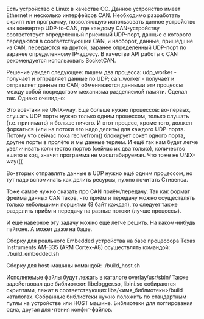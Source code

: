 Есть устройство с Linux в качестве ОС. Данное устройство имеет Ethernet 
и несколько интерфейсов CAN. Необходимо разработать скрипт или программу, 
позволяющую использовать данное устройство как конвертер UDP-to-CAN, 
где каждому CAN-устройству соответствует определенный приемный UDP-порт, 
данные с которого передаются в соответствующий CAN, и наоборот, данные, 
пришедшие из CAN, передаются на другой, заранее определенный UDP-порт 
по заранее определенному IP-адресу. В качестве API работы
с CAN рекомендуется использовать SocketCAN.

Решение увидел следующее:
пишем два процесса:
udp_worker - получает и отправляет данные по UDP;
can_worker - получает и отправляет данные по CAN;
обмениваются данными эти процессы между собой посредством механизма
разделяемой памяти. Сделал так. Однако очевидно:

Это всё-таки не UNIX-way. Еще больше нужно процессов:
во-первых, слушать UDP порты нужно только одним процессом, только слушать
(т.е. принимать) и больше ничего. И этот процесс, кроме того,
должен форкаться (или на потоки его надо делить) для каждого UDP-порта.
Потому что сейчас пока recivefrom() блокирует сокет одного порта, другие
порты в пролёте и мы данные теряем. И ещё так нам будет легче увеличивать
количество портов (сейчас их два только), количество вшито в код,
значит программа не масштабируемая. Что тоже не UNIX-way(((

Во-вторых отправлять данные в UDP нужно ещё одним процессом, но тут надо
вспоминать как делить ресурсы, нужно почитать Стивенса.

Тоже самое нужно сказать про CAN приём/передачу. Так как формат фрейма
данных CAN таков, что приём и передачу можно осуществлять только 
небольшими порциями (8 байт каждая), то следует также разделить приём и
передачу на разные потоки (лучше процессы).

И ещё наверное эту задачу можно ещё легче решить. На каком-нибудь пайтоне.
А может даже на баше.

Сборку для реального Embedded устройства на базе процессора Texas Instruments
AM-335 (ARM Cortex-A8) осуществлять командой:
./build_embedded.sh

Сборку для host-машины командой:
./build_host.sh

Исполняемые файлы будут лежать в каталоге overlay/usr/sbin/
Также задействовал две библиотеки: libelogger.so, libini.so
собираются скриптами, лежат в соответствующих libs/<имя_библиотеки>/build 
каталогах. Собранные библиотеки нужно положить по стандартным путям
на устройстве или HOST машине.
Библиотеки для логгирования одна, другая для чтения конфиг-файлов.
